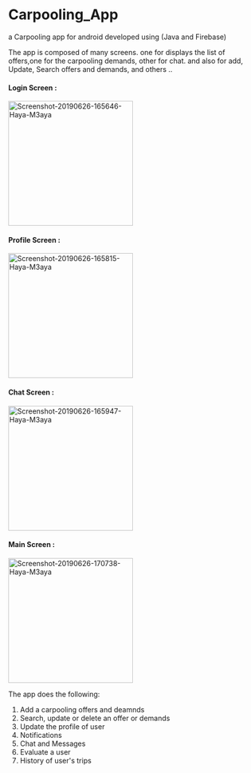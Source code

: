 # Carpooling_App
a Carpooling app for android developed using (Java and Firebase)

The app is composed of many screens. one for displays the list of offers,one for the carpooling demands, other for chat. and also for add, Update, Search offers and demands, and others ..

#### Login Screen :


<a href="https://ibb.co/Gsmqv5G"><img src="https://i.ibb.co/s57ZvVc/Screenshot-20190626-165646-Haya-M3aya.jpg" alt="Screenshot-20190626-165646-Haya-M3aya" border="0"  width="250"></a>

#### Profile Screen :

<a href="https://ibb.co/TRL0CTH"><img src="https://i.ibb.co/P4QWSY5/Screenshot-20190626-165815-Haya-M3aya.jpg" alt="Screenshot-20190626-165815-Haya-M3aya" border="0" width="250"></a>

#### Chat Screen :

<a href="https://ibb.co/YTqwrWj"><img src="https://i.ibb.co/wrxjvL6/Screenshot-20190626-165947-Haya-M3aya.jpg" alt="Screenshot-20190626-165947-Haya-M3aya" border="0"  width="250"></a>

#### Main Screen :

<a href="https://ibb.co/Gn506bJ"><img src="https://i.ibb.co/9crNDCv/Screenshot-20190626-170738-Haya-M3aya.jpg" alt="Screenshot-20190626-170738-Haya-M3aya" border="0"  width="250"></a>

The app does the following:

1. Add a carpooling offers and deamnds
2. Search, update or delete an offer or demands
3. Update the profile of user
4. Notifications
5. Chat and Messages
6. Evaluate a user
7. History of user's trips

